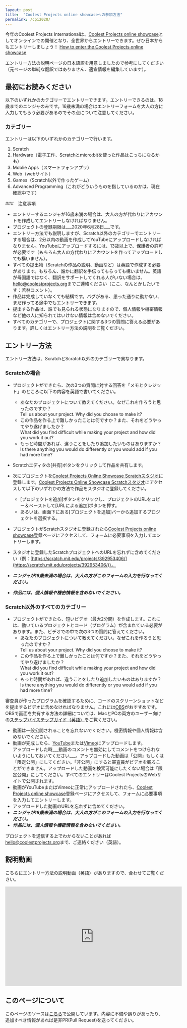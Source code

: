 ```yaml
---
layout: post
title:  "Coolest Projects online showcaseへの参加方法"
permalink: /cpi2020/
---
```

今年のCoolest Projects Internationalは、[Coolest Projects online showcase](https://coolestprojects.org/)としてオンラインでの開催となり、全世界からエントリーできます。ぜひ日本からもエントリーしましょう！
[How to enter the Coolest Projects online showcase](https://coolestprojects.org/how-to-enter-coolest-projects-online/)

エントリー方法の説明ページの日本語訳を用意しましたので参考にしてください（元ページの単純な翻訳ではありません、適宜情報を編集しています）。

## 最初にお読みください
以下のいずれかのカテゴリーでエントリーできます。エントリーできるのは、18歳までのニンジャのみです。16歳未満の場合はエントリーフォームを大人の方に入力してもらう必要があるのでその点について注意してください。

### カテゴリー
エントリーは以下のいずれかのカテゴリーで行います。

1. Scratch
1. Hardware（電子工作、Scratchとmicro:bitを使った作品はこっちになるかも）
1. Moblie Apps（スマートフォンアプリ）
1. Web（webサイト）
1. Games（Scratch以外で作ったゲーム）
1. Advanced Programming（これがどういうものを指しているのかは、現在確認中です）

###　注意事項
- エントリーするニンジャが16歳未満の場合は、大人の方が代わりにアカウントを作成してエントリーしなければなりません。
- プロジェクトの登録期限は___2020年6月28日___です。
- エントリー方法でも説明しますが、Scratch以外のカテゴリーでエントリーする場合は、2分以内の動画を作成してYouTubeにアップロードしなければなりません。YouTubeにアップロードするには、13歳以上で、保護者の許可が必要です（もちろん大人の方代わりにアカウントを作ってアップロードしても構いません）。
- すべての提出物（Scratchの作品の説明、動画など）は英語で作成する必要があります。もちろん、誰かに翻訳を手伝ってもらっても構いません。英語が母国語ではなく、翻訳をサポートしてくれる人がいない場合は、[hello@coolestprojects.org](mailto:hello@coolestprojects.org)までご連絡ください（ここ、なんとかしたいです：若林コメント）。
- 作品は完成していなくても結構です。バグがある、思った通りに動かない、まだ作ってる途中でもエントリーできます。
- 提出する作品は、誰でも見られる状態になりますので、個人情報や機密情報など他の人に知られてはいけない情報は含めないでください。
- すべてのカテゴリーで、プロジェクトに関する3つの質問に答える必要があります。詳しくはエントリー方法の説明をご覧ください。

## エントリー方法
エントリー方法は、ScratchとScratch以外のカテゴリーで異なります。

### Scratchの場合
- プロジェクトができたら、次の3つの質問に対する回答を「メモとクレジット」のところに以下の内容を英語で書いてください。
	- あなたのプロジェクトについて教えてください。なぜこれを作ろうと思ったのですか？  
	Tell us about your project. Why did you choose to make it?
	- この作品を作る上で難しかったことは何ですか？また、それをどうやってやり遂げましたか？  
	What did you find difficult while making your project and how did you work it out?
	- もっと時間があれば、違うことをしたり追加したいものはありますか？  
	Is there anything you would do differently or you would add if you had more time?

- Scratchエディタの[共有]ボタンをクリックして作品を共有します。
- 次にプロジェクトを[Coolest Projects Online Showcase Scratchスタジオ](https://scratch.mit.edu/studios/26214489/)に登録します。[Coolest Projects Online Showcase Scratchスタジオ](https://scratch.mit.edu/studios/26214489/)にアクセスして以下のいずれかの方法で作品をスタジオに登録してください。
	- [プロジェクトを追加]ボタンをクリックし、プロジェクトのURLをコピー＆ペーストして[URLによる追加]ボタンを押す。
	- あるいは、画面下にある[プロジェクトを追加]バーから追加するプロジェクトを選択する。
- プロジェクトがScratchスタジオに登録されたら[Coolest Projects online showcase](http://rpf.io/cp-register)登録ページにアクセスして、フォームに必要事項を入力してエントリーします。
- スタジオに登録したScratchプロジェクトへのURLを忘れずに含めてください（例：[https://scratch.mit.edu/projects/392953406/](https://scratch.mit.edu/projects/392953406/)）。
- ___ニンジャが16歳未満の場合は、大人の方がこのフォームの入力を行なってください。___
- ___作品には、個人情報や機密情報を含めないでください。___

### Scratch以外のすべてのカテゴリー
- プロジェクトができたら、短いビデオ（最大2分間）を作成します。これには、動いているプロジェクトとコード（プログラム）が含まれている必要があります。また、ビデオでの中で次の3つの質問に答えてください。
	- あなたのプロジェクトについて教えてください。なぜこれを作ろうと思ったのですか？  
	Tell us about your project. Why did you choose to make it?
	- この作品を作る上で難しかったことは何ですか？また、それをどうやってやり遂げましたか？  
	What did you find difficult while making your project and how did you work it out?
	- もっと時間があれば、違うことをしたり追加したいものはありますか？  
	Is there anything you would do differently or you would add if you had more time?

審査員が作ったプログラムを確認するために、コードのスクリーンショットなどを提出するビデオに含めなければなりません。これには[OBS](https://obsproject.com/)がおすすめです。OBSで画面を共有する方法の詳細については、MacとPCの両方のユーザー向けの[ステップバイステップガイド（英語）](https://www.wikihow.com/Use-OBS-to-Record-on-PC-or-Mac)をご覧ください。

- 動画は一般公開されることを忘れないでください。機密情報や個人情報は含めないでください。
- 動画が完成したら、[YouTube](https://www.youtube.com/)または[Vimeo](https://vimeo.com/)にアップロードします。  
アップロードした時___動画のコメントを無効にしてコメントをつけられないようにしておいてください___。アップロードした動画は「公開」もしくは「限定公開」にしてください。「非公開」にすると審査員がビデオを観ることができません。アップロードした動画を検索可能にしたくない場合は「限定公開」にしてください。すべてのエントリーはCoolest ProjectsのWebサイトで公開されます。
- 動画がYouTubeまたはVimeoに正常にアップロードされたら、[Coolest Projects online showcase](http://rpf.io/cp-register)登録ページにアクセスして、フォームに必要事項を入力してエントリーします。
- アップロードした動画のURLを忘れずに含めてください。
- ___ニンジャが16歳未満の場合は、大人の方がこのフォームの入力を行なってください。___
- ___作品には、個人情報や機密情報を含めないでください。___

プロジェクトを送信する上でわからないことがあれば[hello@coolestprojects.org](mailto:hello@coolestprojects.org)まで、ご連絡ください（英語）。

## 説明動画
こちらにエントリー方法の説明動画（英語）がありますので、合わせてご覧ください。

<iframe width="560" height="315" src="https://www.youtube.com/embed/rdwKB2jQE80" frameborder="0" allow="accelerometer; autoplay; encrypted-media; gyroscope; picture-in-picture" allowfullscreen></iframe>

## このページについて
このページのソースは[こちら](https://github.com/coderdojo-nara-ikoma/coderdojo-nara-ikoma.github.io/blob/master/static/coolest_projects_international_online_2020.md)で公開しています。内容に不備や誤りがあったり、追加すべき情報があれば是非PR(Pull Request)を送ってください。
